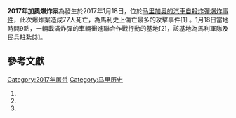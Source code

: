 **2017年加奧爆炸案**為發生於2017年1月18日，位於[马里](../Page/马里.md "wikilink")[加奥的汽車自殺炸彈爆炸事件](../Page/加奥.md "wikilink")，此次爆炸案造成77人死亡，為馬利史上傷亡最多的攻擊事件\[1\]
。1月18日當地時間9點，一輛載滿炸彈的車輛衝進聯合作戰行動的基地\[2\]，該基地為馬利軍隊及民兵駐紮\[3\]。

## 參考文獻

[Category:2017年屠杀](https://zh.wikipedia.org/wiki/Category:2017年屠杀 "wikilink")
[Category:马里历史](https://zh.wikipedia.org/wiki/Category:马里历史 "wikilink")

1.
2.
3.